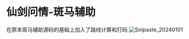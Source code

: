 # 仙剑问情-斑马辅助

在原本斑马辅助源码的基础上加入了路线计算和打码
![Snipaste_20240101](https://github.com/Chao2024/---/assets/155616057/0ab9997e-b532-409a-9e57-6f849770e05d)
